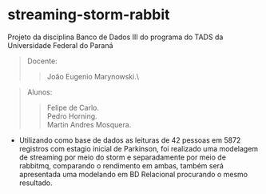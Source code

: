 # streaming-storm-rabbit
Projeto da disciplina Banco de Dados III do programa do TADS da Universidade Federal do Paraná
>Docente: 
>> João Eugenio Marynowski.\

>Alunos:
>> Felipe de Carlo. \
>> Pedro Horning. \
>> Martin Andres Mosquera. 


- Utilizando como base de dados as leituras de 42 pessoas em 5872 registros com estagio inicial de Parkinson, foi realizado uma modelagem de streaming por meio do storm e separadamente por meio de rabbitmq, comparando o rendimento em ambas, também será apresentada uma modelando em BD Relacional procurando o mesmo resultado.